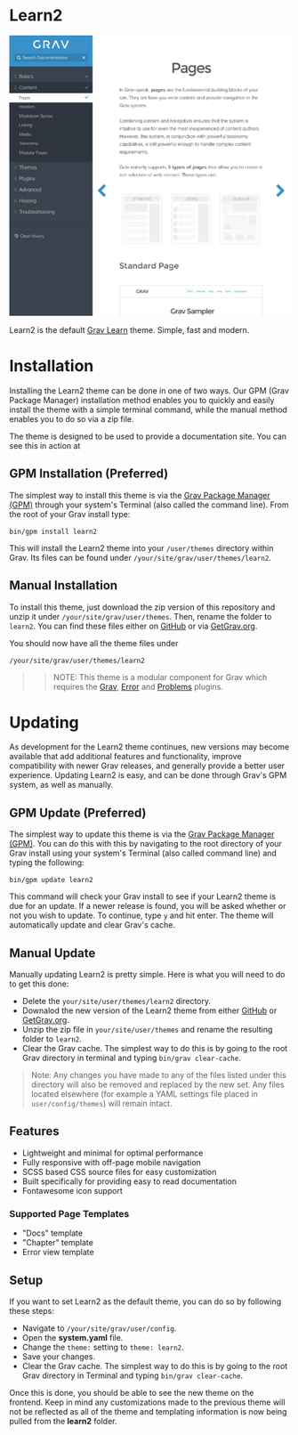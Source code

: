 # Learn2

![Learn2](screenshot.jpg)

Learn2 is the default [Grav Learn](http://learn.getgrav.org) theme. Simple, fast and modern.

# Installation

Installing the Learn2 theme can be done in one of two ways. Our GPM (Grav Package Manager) installation method enables you to quickly and easily install the theme with a simple terminal command, while the manual method enables you to do so via a zip file. 

The theme is designed to be used to provide a documentation site. You can see this in action at [](http://learn.getgrav.org)

## GPM Installation (Preferred)

The simplest way to install this theme is via the [Grav Package Manager (GPM)](http://learn.getgrav.org/advanced/grav-gpm) through your system's Terminal (also called the command line).  From the root of your Grav install type:

    bin/gpm install learn2

This will install the Learn2 theme into your `/user/themes` directory within Grav. Its files can be found under `/your/site/grav/user/themes/learn2`.

## Manual Installation

To install this theme, just download the zip version of this repository and unzip it under `/your/site/grav/user/themes`. Then, rename the folder to `learn2`. You can find these files either on [GitHub](https://github.com/getgrav/grav-theme-learn2) or via [GetGrav.org](http://getgrav.org/downloads/themes).

You should now have all the theme files under

    /your/site/grav/user/themes/learn2

>> NOTE: This theme is a modular component for Grav which requires the [Grav](http://github.com/getgrav/grav), [Error](https://github.com/getgrav/grav-theme-error) and [Problems](https://github.com/getgrav/grav-plugin-problems) plugins.

# Updating

As development for the Learn2 theme continues, new versions may become available that add additional features and functionality, improve compatibility with newer Grav releases, and generally provide a better user experience. Updating Learn2 is easy, and can be done through Grav's GPM system, as well as manually.

## GPM Update (Preferred)

The simplest way to update this theme is via the [Grav Package Manager (GPM)](http://learn.getgrav.org/advanced/grav-gpm). You can do this with this by navigating to the root directory of your Grav install using your system's Terminal (also called command line) and typing the following:

    bin/gpm update learn2

This command will check your Grav install to see if your Learn2 theme is due for an update. If a newer release is found, you will be asked whether or not you wish to update. To continue, type `y` and hit enter. The theme will automatically update and clear Grav's cache.

## Manual Update

Manually updating Learn2 is pretty simple. Here is what you will need to do to get this done:

* Delete the `your/site/user/themes/learn2` directory.
* Downalod the new version of the Learn2 theme from either [GitHub](https://github.com/getgrav/grav-plugin-learn2) or [GetGrav.org](http://getgrav.org/downloads/themes#extras).
* Unzip the zip file in `your/site/user/themes` and rename the resulting folder to `learn2`.
* Clear the Grav cache. The simplest way to do this is by going to the root Grav directory in terminal and typing `bin/grav clear-cache`.

> Note: Any changes you have made to any of the files listed under this directory will also be removed and replaced by the new set. Any files located elsewhere (for example a YAML settings file placed in `user/config/themes`) will remain intact.

## Features

* Lightweight and minimal for optimal performance
* Fully responsive with off-page mobile navigation
* SCSS based CSS source files for easy customization
* Built specifically for providing easy to read documentation
* Fontawesome icon support

### Supported Page Templates

* "Docs" template
* "Chapter" template
* Error view template


## Setup

If you want to set Learn2 as the default theme, you can do so by following these steps:

* Navigate to `/your/site/grav/user/config`.
* Open the **system.yaml** file.
* Change the `theme:` setting to `theme: learn2`.
* Save your changes.
* Clear the Grav cache. The simplest way to do this is by going to the root Grav directory in Terminal and typing `bin/grav clear-cache`.

Once this is done, you should be able to see the new theme on the frontend. Keep in mind any customizations made to the previous theme will not be reflected as all of the theme and templating information is now being pulled from the **learn2** folder.
